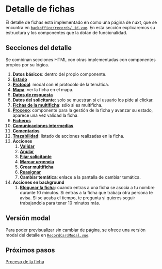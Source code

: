 # Detalle de fichas

El detalle de fichas está implementado en como una página de nuxt, que se encuntra en [`backoffice/records/_id.vue`](../../src/pages/backoffice/records/_id.vue). En esta sección explicaremos su estructura y los componentes que la dotan de funcionalidad.

## Secciones del detalle

Se combinan secciones HTML con otras implementadas con componentes propios por su lógica.

1. **Datos básicos**: dentro del propio componente.
2. **[Estado](../../components/pages/list/columns/RecordStateColumn.vue)**
3. **[Protocol](../../components/iris-pages/records/Protocol.vue)**: modal con el protocolo de la temática.
4. **[Mapa](../../components/iris-pages/records/maps/RecordCardMap.vue)**: ver la ficha en el mapa.
5. **[Datos de respuesta](../../components/iris-pages/records/detail/DetailAnswerData.vue)**
6. **[Datos del solicitante](../../components/iris-pages/records/detail/RecordCardApplicant.vue)**: solo se muestran si el usuario los pide al clickar.
7. **[Fichas de la multificha](../../components/iris-pages/records/multirecord/MultiRecordList.vue)**: sólo si es multificha.
8. **[Proceso](../../components/iris-pages/records/Process.vue)**: componente para la gestión de la ficha y avanzar su estado, aparece una vez validad la ficha.
9. **[Ficheros](../../components/iris-pages/records/files/Files.vue)**
10. **[Comunicaciones intermedias](../../components/iris-pages/records/communications/Communications.vue)**
11. **[Comentarios](../../components/iris-pages/records/InsertComment.vue)**
12. **[Trazabilidad](../../components/iris-pages/records/Traceability.vue)**: listado de acciones realizadas en la ficha.
13. **Acciones**
    1.  **[Validar](../../components/iris-pages/records/RecordCardValidate.vue)**
    2.  **[Anular](../../components/iris-pages/records/RecordCardCancel.vue)**
    3.  **[Fijar solicitante](../../components/iris-pages/records/process/SetApplicantForm.vue)**
    4.  **[Marcar urgencia](../../components/iris-pages/records/Urgency.vue)**
    5.  **[Crear multificha](../../components/iris-pages/records/multirecord/MultiRecordButton.vue)**
    6.  **[Reasignar](../../components/iris-pages/records/RecordCardReassignment.vue)**
    7.  **Cambiar temática**: enlace a la pantalla de cambiar temática.
14. **Acciones en background**
    1.  **[Bloquear la ficha](../../components/iris-pages/records/Block.vue)**: cuando entras a una ficha se asocia a tu nombre durante 10 minutos. Si entras a la ficha que trabaja otra persona te avisa. Si se acaba el tiempo, te pregunta si quieres seguir trabajandola para tener 10 minutos más.


## Versión modal

Para poder previsualizar sin cambiar de página, se ofrece una versión modal del detalle en [`RecordCardModal.vue`](../../src/components/iris-pages/records/RecordCardModal.vue).

## Próximos pasos

[Proceso de la ficha](./record-process.md)